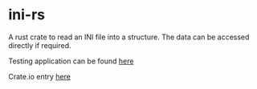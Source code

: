 # ini-rs

A rust crate to read an INI file into a structure. The data can be accessed directly if required.

Testing application can be found [here](https://github.com/DawsonThePagan/Test-ini-rs)

Crate.io entry [here](https://crates.io/crates/ini-rs)